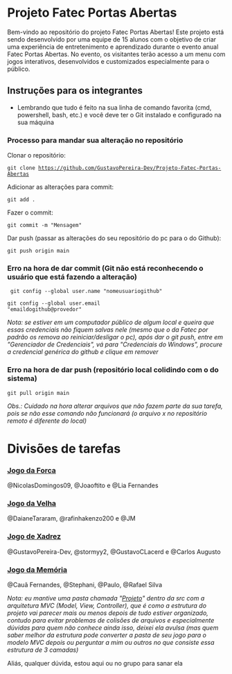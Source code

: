# Projeto Fatec Portas Abertas

Bem-vindo ao repositório do projeto Fatec Portas Abertas! Este projeto está sendo desenvolvido por uma equipe de 15 alunos com o objetivo de criar uma experiência de entretenimento e aprendizado durante o evento anual Fatec Portas Abertas. No evento, os visitantes terão acesso a um menu com jogos interativos, desenvolvidos e customizados especialmente para o público.

## Instruções para os integrantes

- Lembrando que tudo é feito na sua linha de comando favorita (cmd, powershell, bash, etc.) e você deve ter o Git instalado e configurado na sua máquina


### Processo para mandar sua alteração no repositório

Clonar o repositório:

<code>git clone https://github.com/GustavoPereira-Dev/Projeto-Fatec-Portas-Abertas</code>


Adicionar as alterações para commit:

<code>git add .</code>


Fazer o commit:

<code>git commit -m "Mensagem" </code> 

Dar push (passar as alterações do seu repositório do pc para o do Github):

<code>git push origin main</code> 

### Erro na hora de dar commit (Git não está reconhecendo o usuário que está fazendo a alteração)

<code> git config --global user.name "nomeusuariogithub" </code>

<code>git config --global user.email "emaildogithub@provedor"</code>

<i>Nota: se estiver em um computador público de algum local e queira que essas credenciais não fiquem salvas nele (mesmo que o da Fatec por padrão os remova ao reiniciar/desligar o pc), após dar o git push, entre em "Gerenciador de Credenciais", vá para "Credenciais do Windows", procure a credencial genérica do github e clique em remover</i>



### Erro na hora de dar push (repositório local colidindo com o do sistema)

<code>git pull origin main</code>

<i>Obs.: Cuidado na hora alterar arquivos que não fazem parte da sua tarefa, pois se não esse comando não funcionará (o arquivo x no repositório remoto é diferente do local)</i>

# Divisões de tarefas

### [Jogo da Forca](./src/forca/)

@NicolasDomingos09, @Joaoftito e @Lia Fernandes 

### [Jogo da Velha](./src/jogovelha/)

@DaianeTararam, @rafinhakenzo200 e @JM

### [Jogo de Xadrez](./src/xadrez/)

@GustavoPereira-Dev, @stormyy2, @GustavoCLacerd e @Carlos Augusto

### [Jogo da Memória](./src/jogomemoria/)
@Cauã Fernandes, @Stephani, @Paulo, @Rafael Silva

<i>Nota: eu mantive uma pasta chamada "[Projeto](./src/projeto/)" dentro da src com a arquitetura MVC (Model, View, Controller), que é como a estrutura do projeto vai parecer mais ou menos depois de tudo estiver organizado, contudo para evitar problemas de colisões de arquivos e especialmente dúvidas para quem não conhece ainda isso, deixei ela avulsa (mas quem saber melhor da estrutura pode converter a pasta de seu jogo para o modelo MVC depois ou perguntar a mim ou outros no que consiste essa estrutura de 3 camadas)</i>

Aliás, qualquer dúvida, estou aqui ou no grupo para sanar ela


